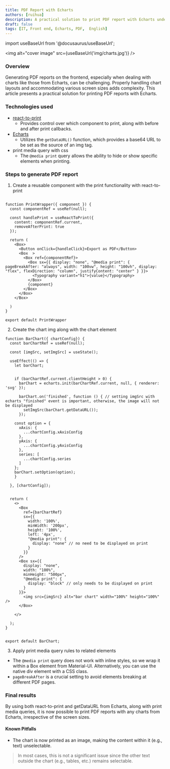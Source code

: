 ```yaml
---
title: PDF Report with Echarts
authors: [ruihua]
description: A practical solution to print PDF report with Echarts under any screen sizes
draft: false
tags: [IT, Front end, Echarts, PDF,  English]
---
```


import useBaseUrl from '@docusaurus/useBaseUrl';

<img alt="cover image" src={useBaseUrl('img/charts.jpg')} />

### Overview
Generating PDF reports on the frontend, especially when dealing with charts like those from Echarts, can be challenging. Properly handling chart layouts and accommodating various screen sizes adds complexity. This article presents a practical solution for printing PDF reports with Echarts.


### Technologies used
- [react-to-print](https://www.npmjs.com/package/react-to-print)
  - Provides control over which component to print, along with before and after print callbacks.
- [Echarts](https://echarts.apache.org/en/api.html#echartsInstance.getDataURL)
  - Utilizes the `getDataURL()` function, which provides a base64 URL to be set as the source of an img tag.
- print media query with css
  - The `@media print` query allows the ability to hide or show specific elements when printing.



### Steps to generate PDF report
1. Create a reusable component with the print functionality with react-to-print
```

function PrintWrapper({ component }) {
  const componentRef = useRef(null);

  const handlePrint = useReactToPrint({
    content: componentRef.current,
    removeAfterPrint: true
  });

  return (
    <Box>
      <Button onClick={handleClick}>Export as PDF</Button>
      <Box  >
        <Box ref={componentRef}>
          <Box sx={{ display: "none", "@media print": { pageBreakAfter: "always", width: "100vw", height: "100vh", display: "flex", flexDirection: "column", justifyContent: "center" } }}>
            <Typography variant="h1">{value}</Typography>
          </Box>
          {component}
        </Box>
      </Box>
    </Box>

  )
}

export default PrintWrapper
```

2. Create the chart img along with the chart element
```
function BarChart({ chartConfig}) {
  const barChartRef = useRef(null);

  const [imgSrc, setImgSrc] = useState();

  useEffect(() => {
    let barChart;


    if (barChartRef.current.clientHeight > 0) {
      barChart = echarts.init(barChartRef.current, null, { renderer: 'svg' });

      barChart.on('finished', function () { // setting imgSrc with echarts "finished" event is important, otherwise, the image will not be displayed
        setImgSrc(barChart.getDataURL());
      });

    const option = {
      xAxis: {
        ...chartConfig.xAxisConfig
      },
      yAxis: {
        ...chartConfig.yAxisConfig
      },
      series: [
        ...chartConfig.series
      ]
    };
    barChart.setOption(option);
    }

  }, [chartConfig]);


  return (
    <>
      <Box
        ref={barChartRef}
        sx={{
          width: '100%',
          minWidth: '200px',
          height: '100%',
          left: '4px',
          "@media print": {
            display: "none" // no need to be displayed on print
          }
        }}
      />
      <Box sx={{
        display: "none",
        width: "100%",
        minHeight: "500px",
        "@media print": {  
          display: "block" // only needs to be displayed on print
        }
      }}>
        <img src={imgSrc} alt="bar chart" width="100%" height="100%" />
      </Box>

    </>

  );
}


export default BarChart;
``` 

3. Apply print media query rules to related elements
- The `@media print` query does not work with inline styles, so we wrap it within a Box element from Material-UI. Alternatively, you can use the native div element with a CSS class.
- `pageBreakAfter`  is a crucial setting to avoid elements breaking at different PDF pages.


### Final results
By using both react-to-print and getDataURL from Echarts, along with print media queries, it is now possible to print PDF reports with any charts from Echarts, irrespective of the screen sizes.

#### Known Pitfalls
- The chart is now printed as an image, making the content within it (e.g., text) unselectable.
> In most cases, this is not a significant issue since the other text outside the chart (e.g., tables, etc.) remains selectable.